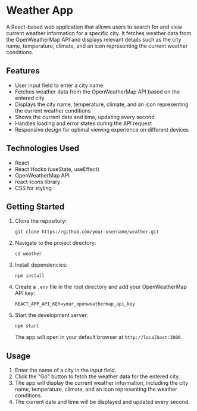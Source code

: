 # Weather App

A React-based web application that allows users to search for and view current weather information for a specific city. It fetches weather data from the OpenWeatherMap API and displays relevant details such as the city name, temperature, climate, and an icon representing the current weather conditions.

## Features

- User input field to enter a city name
- Fetches weather data from the OpenWeatherMap API based on the entered city
- Displays the city name, temperature, climate, and an icon representing the current weather conditions
- Shows the current date and time, updating every second
- Handles loading and error states during the API request
- Responsive design for optimal viewing experience on different devices

## Technologies Used

- React
- React Hooks (useState, useEffect)
- OpenWeatherMap API
- react-icons library
- CSS for styling

## Getting Started

1. Clone the repository:

   ```
   git clone https://github.com/your-username/weather.git
   ```

2. Navigate to the project directory:

   ```
   cd weather
   ```

3. Install dependencies:

   ```
   npm install
   ```

4. Create a `.env` file in the root directory and add your OpenWeatherMap API key:

   ```
   REACT_APP_API_KEY=your_openweathermap_api_key
   ```

5. Start the development server:

   ```
   npm start
   ```

   The app will open in your default browser at `http://localhost:3000`.

## Usage

1. Enter the name of a city in the input field.
2. Click the "Go" button to fetch the weather data for the entered city.
3. The app will display the current weather information, including the city name, temperature, climate, and an icon representing the weather conditions.
4. The current date and time will be displayed and updated every second.